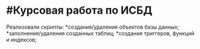 #Курсовая работа по ИСБД
=
Реализовали скрипты:
*создания/удаления объектов базы данных;
*заполнения/удаления созданных таблиц;
*создания триггеров, функций и индексов;